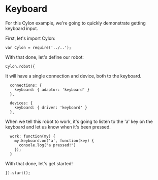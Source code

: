 # Keyboard

For this Cylon example, we're going to quickly demonstrate getting keyboard
input.

First, let's import Cylon:

    var Cylon = require('../..');

With that done, let's define our robot:

    Cylon.robot({

It will have a single connection and device, both to the keyboard.

      connections: {
        keyboard: { adaptor: 'keyboard' }
      },

      devices: {
        keyboard: { driver: 'keyboard' }
      },

When we tell this robot to work, it's going to listen to the 'a' key on the
keyboard and let us know when it's been pressed.

      work: function(my) {
        my.keyboard.on('a', function(key) {
          console.log("a pressed!")
        });
      }

With that done, let's get started!

    }).start();
